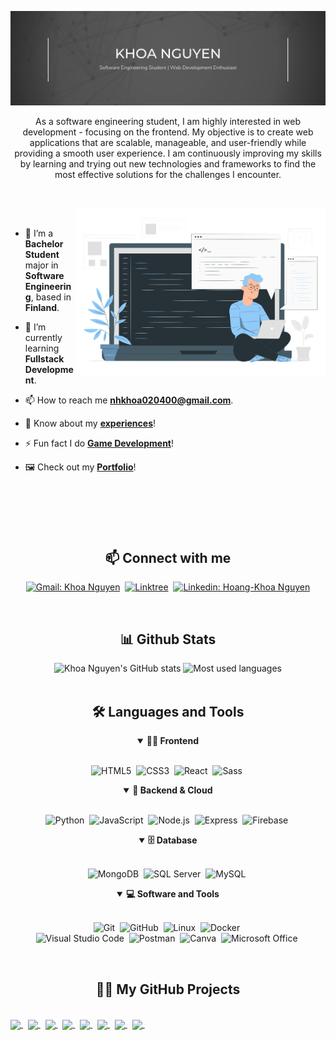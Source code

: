 ![Banner](./public/banner.png)

<p align="center">
As a software engineering student, I am highly interested in web development - focusing on the frontend. My objective is to create web applications that are scalable, manageable, and user-friendly while providing a smooth user experience. I am continuously improving my skills by learning and trying out new technologies and frameworks to find the most effective solutions for the challenges I encounter.
</p>

##

<br>
<!-- Work illustrations by Storyset: https://storyset.com/work -->

<img align="right" alt="GIF" src="./public/animation.svg" width="400px"/>

<br>

- 🔭 I’m a **Bachelor Student** major in **Software Engineering**, based in **Finland**.

- 🌱 I’m currently learning **Fullstack Development**.

- 📫 How to reach me **nhkhoa020400@gmail.com**.

- 📄 Know about my **[experiences](linkedin.com/in/khoahng)**!

- ⚡ Fun fact I do **[Game Development](https://hkhoa.itch.io/)**!

- 🖼️ Check out my **[Portfolio](https://hkhoa-ng.github.io/hkhoa-ng-portfolio/)**!

<br>

#

<br>

<h2 align="center">📫 Connect with me</h2>

<div align = "center">
    
[![Gmail: Khoa Nguyen](https://img.shields.io/badge/-gmail-red?style=for-the-badge&logo=Gmail&logoColor=white&link=mailto:nhkhoa020400@gmail.com)](mailto:nhkhoa020400@gmail.com)&nbsp;
[![Linktree](https://img.shields.io/badge/-Linktree-39e09b?&style=for-the-badge&logo=linktree&logoColor=white&link=https://linktr.ee/nhkhoa)](https://linktr.ee/nhkhoa)&nbsp;
[![Linkedin: Hoang-Khoa Nguyen](https://img.shields.io/badge/-linkedin-blue?style=for-the-badge&logo=Linkedin&logoColor=white&link=https://www.linkedin.com/in/khoahng)](https://www.linkedin.com/in/khoahng)

</div>

<br>
<h2 align="center">📊 Github Stats</h2>
<div align = "center">

<img alt="Khoa Nguyen's GitHub stats" src="https://github-readme-stats.vercel.app/api?username=hkhoa-ng&show_icons=true&layout=compact&theme=dracula" height="170">
<img alt="Most used languages" src="https://github-readme-stats.vercel.app/api/top-langs/?username=hkhoa-ng&layout=compact&theme=dracula" height="170">

</div>
<br>

<div align = "center">

<h2 align="center">🛠️ Languages and Tools</h2>

<details open>
<summary><b>🏄‍♂️ Frontend</b></summary>
<br>
  
![HTML5](https://img.shields.io/badge/-HTML5-E34F26?style=for-the-badge&logo=html5&logoColor=white)&nbsp;
![CSS3](https://img.shields.io/badge/-CSS3-1572B6?style=for-the-badge&logo=css3)&nbsp;
![React](https://img.shields.io/badge/-React-%23404d59?style=for-the-badge&logo=react)&nbsp;
![Sass](https://img.shields.io/badge/-Sass-CC6699?style=for-the-badge&logo=sass&logoColor=white)&nbsp;
</details>

<details open>
<summary><b>🧰 Backend & Cloud</b></summary>
<br>

![Python](https://img.shields.io/badge/-Python-239120?style=for-the-badge&logo=python&logoColor=white)&nbsp;
![JavaScript](https://img.shields.io/badge/Javascript-F7DF1E.svg?style=for-the-badge&logo=javascript&logoColor=black)&nbsp;
![Node.js](https://img.shields.io/badge/node.js-339933.svg?style=for-the-badge&logo=nodedotjs&logoColor=white)&nbsp;
![Express](https://img.shields.io/badge/express-000000.svg?style=for-the-badge&logo=express&logoColor=white)&nbsp;
![Firebase](https://img.shields.io/badge/-Firebase-cc6699?style=for-the-badge&logo=firebase)&nbsp;

</details>

<details open>
<summary><b>🗄️ Database</b></summary>
<br>

![MongoDB](https://img.shields.io/badge/-MongoDB-47A248?style=for-the-badge&logo=mongodb&logoColor=white)&nbsp;
![SQL Server](https://img.shields.io/badge/-SQL%20Server-CC2927?style=for-the-badge&logo=microsoft-sql-server&logoColor=white)&nbsp;
![MySQL](https://img.shields.io/badge/-MySQL-00000F?style=for-the-badge&logo=mysql)&nbsp;

</details>

<details open>
<summary><b>💻 Software and Tools</b></summary>
<br>

![Git](https://img.shields.io/badge/-Git-F05032?style=for-the-badge&logo=git&logoColor=white)&nbsp;
![GitHub](https://img.shields.io/badge/-GitHub-181717?style=for-the-badge&logo=github)&nbsp;
![Linux](https://img.shields.io/badge/-Linux-FCC624?style=for-the-badge&logo=linux&logoColor=black)&nbsp;
![Docker](https://img.shields.io/badge/-Docker-2496ED?style=for-the-badge&logo=docker&logoColor=white)&nbsp;
<br>
![Visual Studio Code](https://img.shields.io/badge/-VSCODE-007ACC?style=for-the-badge&&logo=visual-studio-code&logoColor=white)&nbsp;
![Postman](https://img.shields.io/badge/-Postman-FF6C37?style=for-the-badge&logo=postman&logoColor=white)&nbsp;
![Canva](https://img.shields.io/badge/-Canva-00C4CC?style=for-the-badge&logo=canva&logoColor=white)&nbsp;
![Microsoft Office](https://img.shields.io/badge/-MS%20Office-D83B01?style=for-the-badge&logo=microsoft-office&logoColor=white)&nbsp;

</details>

</div>

<br>

<h2 align="center">👨‍💻 My GitHub Projects</h2>
<br>
<a  href="https://github.com/hkhoa-ng/game-jam-july-2022">
  <img align="center" src="https://github-readme-stats.vercel.app/api/pin/?username=hkhoa-ng&repo=game-jam-july-2022&theme=dracula" />
</a>&nbsp;
<a  href="https://github.com/hkhoa-ng/event-go">
  <img align="center" src="https://github-readme-stats.vercel.app/api/pin/?username=hkhoa-ng&repo=event-go&theme=dracula" />
</a>&nbsp;
<a  href="https://github.com/hkhoa-ng/react-realtime-chat">
  <img align="center" src="https://github-readme-stats.vercel.app/api/pin/?username=hkhoa-ng&repo=react-realtime-chat&theme=dracula" />
</a>&nbsp;
<a  href="https://github.com/hkhoa-ng/hkhoa-ng-portfolio">
  <img align="center" src="https://github-readme-stats.vercel.app/api/pin/?username=hkhoa-ng&repo=hkhoa-ng-portfolio&theme=dracula" />
</a>&nbsp;
<a  href="https://github.com/hkhoa-ng/cli-pomodoro">
  <img align="center" src="https://github-readme-stats.vercel.app/api/pin/?username=hkhoa-ng&repo=cli-pomodoro&theme=dracula" />
</a>&nbsp;
<a  href="https://github.com/hkhoa-ng/yet-another-wordle-clone">
  <img align="center" src="https://github-readme-stats.vercel.app/api/pin/?username=hkhoa-ng&repo=yet-another-wordle-clone&theme=dracula" />
</a>&nbsp;

<a  href="https://github.com/hkhoa-ng/quizzical">
  <img align="center" src="https://github-readme-stats.vercel.app/api/pin/?username=hkhoa-ng&repo=quizzical&theme=dracula" />
</a>&nbsp;
<a  href="https://github.com/hkhoa-ng/fire-out">
  <img align="center" src="https://github-readme-stats.vercel.app/api/pin/?username=hkhoa-ng&repo=fire-out&theme=dracula" />
</a>&nbsp;

<!-- BLOG-POST-LIST:START -->
